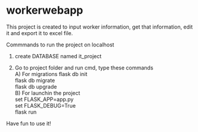 # workerwebapp

This project is created to input worker information, get that information, edit it and export it to excel file.

Commmands to run the project on localhost

1) create DATABASE named it_project

2) Go to project folder and run cmd, type these commands<br>
A) For migrations
flask db init<br>
flask db migrate<br>
flask db upgrade<br>
B) For launchin the project<br>
set FLASK_APP=app.py<br>
set FLASK_DEBUG=True<br>
flask run

Have fun to use it!

